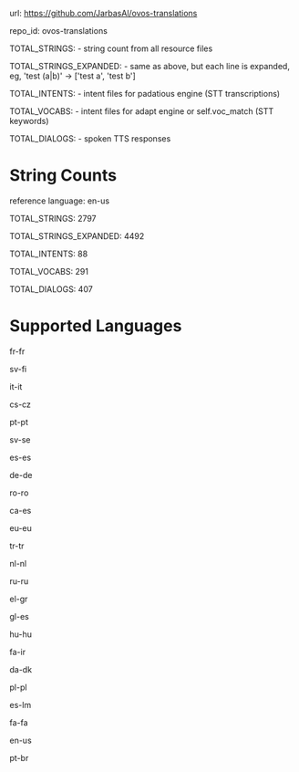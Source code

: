 
url: https://github.com/JarbasAl/ovos-translations

repo_id: ovos-translations

TOTAL_STRINGS:  - string count from all resource files

TOTAL_STRINGS_EXPANDED: - same as above, but each line is expanded, eg, 'test (a|b)' -> ['test a', 'test b']

TOTAL_INTENTS: - intent files for padatious engine (STT transcriptions)

TOTAL_VOCABS: - intent files for adapt engine or self.voc_match (STT keywords)

TOTAL_DIALOGS: - spoken TTS responses


# String Counts

reference language: en-us

TOTAL_STRINGS: 2797  

TOTAL_STRINGS_EXPANDED: 4492  

TOTAL_INTENTS: 88  

TOTAL_VOCABS: 291  

TOTAL_DIALOGS: 407  

# Supported Languages

fr-fr

sv-fi

it-it

cs-cz

pt-pt

sv-se

es-es

de-de

ro-ro

ca-es

eu-eu

tr-tr

nl-nl

ru-ru

el-gr

gl-es

hu-hu

fa-ir

da-dk

pl-pl

es-lm

fa-fa

en-us

pt-br

